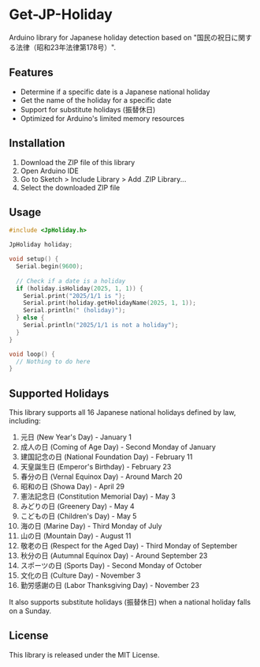 # Get-JP-Holiday

Arduino library for Japanese holiday detection based on "国民の祝日に関する法律（昭和23年法律第178号）".

## Features

- Determine if a specific date is a Japanese national holiday
- Get the name of the holiday for a specific date
- Support for substitute holidays (振替休日)
- Optimized for Arduino's limited memory resources

## Installation

1. Download the ZIP file of this library
2. Open Arduino IDE
3. Go to Sketch > Include Library > Add .ZIP Library...
4. Select the downloaded ZIP file

## Usage

```cpp
#include <JpHoliday.h>

JpHoliday holiday;

void setup() {
  Serial.begin(9600);
  
  // Check if a date is a holiday
  if (holiday.isHoliday(2025, 1, 1)) {
    Serial.print("2025/1/1 is ");
    Serial.print(holiday.getHolidayName(2025, 1, 1));
    Serial.println(" (holiday)");
  } else {
    Serial.println("2025/1/1 is not a holiday");
  }
}

void loop() {
  // Nothing to do here
}
```

## Supported Holidays

This library supports all 16 Japanese national holidays defined by law, including:

1. 元日 (New Year's Day) - January 1
2. 成人の日 (Coming of Age Day) - Second Monday of January
3. 建国記念の日 (National Foundation Day) - February 11
4. 天皇誕生日 (Emperor's Birthday) - February 23
5. 春分の日 (Vernal Equinox Day) - Around March 20
6. 昭和の日 (Showa Day) - April 29
7. 憲法記念日 (Constitution Memorial Day) - May 3
8. みどりの日 (Greenery Day) - May 4
9. こどもの日 (Children's Day) - May 5
10. 海の日 (Marine Day) - Third Monday of July
11. 山の日 (Mountain Day) - August 11
12. 敬老の日 (Respect for the Aged Day) - Third Monday of September
13. 秋分の日 (Autumnal Equinox Day) - Around September 23
14. スポーツの日 (Sports Day) - Second Monday of October
15. 文化の日 (Culture Day) - November 3
16. 勤労感謝の日 (Labor Thanksgiving Day) - November 23

It also supports substitute holidays (振替休日) when a national holiday falls on a Sunday.

## License

This library is released under the MIT License.
